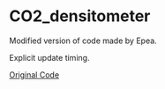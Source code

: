# CO2_densitometer
Modified version of code made by Epea.

Explicit update timing.

[Original Code](https://www.rocher.kyoto.jp/arbr/?p=1573)
